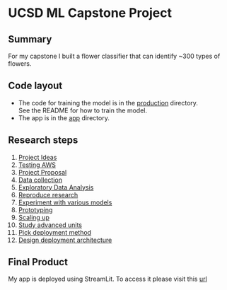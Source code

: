 # UCSD ML Capstone Project

## Summary

For my capstone I built a flower classifier that can identify ~300 types of flowers. 

## Code layout

* The code for training the model is in the [production](production) directory. \
See the README for how to train the model.
* The app is in the [app](app) directory.

## Research steps

1. [Project Ideas](https://docs.google.com/document/d/1OwoVThBr-NEvzDFm6YNk9EviZhY2S7FuJz6icmsn5NU/edit?usp=sharing)
1. [Testing AWS](https://docs.google.com/document/d/1C1HcN_NeIyYbGJT9znWVsDQfOVE8tayJ222FErkRPOQ/edit#heading=h.ntgqoiq6rz4a)
1. [Project Proposal](Project%20Proposal.pdf)
1. [Data collection](Step1-Reading-Data.ipynb)
1. [Exploratory Data Analysis](Step2-EDA.ipynb)
1. [Reproduce research](Step3-Reproduce-Research.ipynb)
1. [Experiment with various models](Step7-Picking-Base-Model.ipynb)
1. [Prototyping](Step8-Prototype.ipynb)
1. [Scaling up](Step9-Scale-Up.ipynb)
1. [Study advanced units](Step10-Study-Advanced-Units.ipynb)
1. [Pick deployment method](https://docs.google.com/document/d/1wbKFaBcFDp6WvjLrykD911FqIPU1Ze3CqbnJgVaP0_E/edit#heading=h.sdgrs03vb91x)
1. [Design deployment architecture](https://docs.google.com/document/d/1sr8bqBBqgjXQrLTXV3ZCatJyUzaGcyN55LnAQDyXClE/edit#heading=h.encavr6phqug)

## Final Product

My app is deployed using StreamLit. To access it please visit this [url](https://ucsd-ml-capstone-97iasbglz7.streamlit.app/)